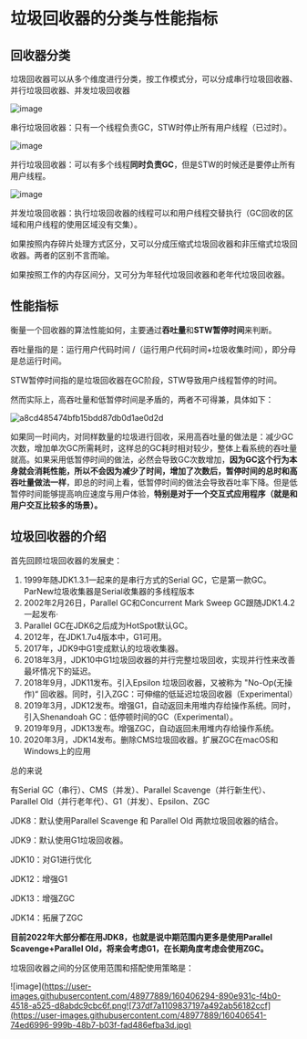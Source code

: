 # 垃圾回收器的分类与性能指标

## 回收器分类

垃圾回收器可以从多个维度进行分类，按工作模式分，可以分成串行垃圾回收器、并行垃圾回收器、并发垃圾回收器

![image](https://user-images.githubusercontent.com/48977889/160401272-d67d0f53-f09e-4d63-b842-67b95fc85bf3.png)

串行垃圾回收器：只有一个线程负责GC，STW时停止所有用户线程（已过时）。

![image](https://user-images.githubusercontent.com/48977889/160401306-8638ceee-cb63-472b-a753-a19dd3024be9.png)

并行垃圾回收器：可以有多个线程**同时负责GC**，但是STW的时候还是要停止所有用户线程。

![image](https://user-images.githubusercontent.com/48977889/160401357-01b5bb79-f549-4429-ad96-9478280a6797.png)

并发垃圾回收器：执行垃圾回收器的线程可以和用户线程交替执行（GC回收的区域和用户线程的使用区域没有交集）。

如果按照内存碎片处理方式区分，又可以分成压缩式垃圾回收器和非压缩式垃圾回收器。两者的区别不言而喻。

如果按照工作的内存区间分，又可分为年轻代垃圾回收器和老年代垃圾回收器。

## 性能指标

衡量一个回收器的算法性能如何，主要通过**吞吐量**和**STW暂停时间**来判断。

吞吐量指的是：运行用户代码时间 /（运行用户代码时间+垃圾收集时间），即分母是总运行时间。

STW暂停时间指的是垃圾回收器在GC阶段，STW导致用户线程暂停的时间。

然而实际上，高吞吐量和低暂停时间是矛盾的，两者不可得兼，具体如下：

![a8cd485474bfb15bdd87db0d1ae0d2d](https://user-images.githubusercontent.com/48977889/160402750-c335c520-1250-4501-a419-198a5826a1ac.jpg)

如果同一时间内，对同样数量的垃圾进行回收，采用高吞吐量的做法是：减少GC次数，增加单次GC所需耗时，这样总的GC耗时相对较少，整体上看系统的吞吐量就高。如果采用低暂停时间的做法，必然会导致GC次数增加，**因为GC这个行为本身就会消耗性能，所以不会因为减少了时间，增加了次数后，暂停时间的总时和高吞吐量做法一样**，即总的时间上看，低暂停时间的做法会导致吞吐率下降。但是低暂停时间能够提高响应速度与用户体验，**特别是对于一个交互式应用程序（就是和用户交互比较多的场景）。**

## 垃圾回收器的介绍

首先回顾垃圾回收器的发展史：

1. 1999年随JDK1.3.1一起来的是串行方式的Serial GC，它是第一款GC。ParNew垃圾收集器是Serial收集器的多线程版本
2. 2002年2月26日，Parallel GC和Concurrent Mark Sweep GC跟随JDK1.4.2一起发布·
3. Parallel GC在JDK6之后成为HotSpot默认GC。
4. 2012年，在JDK1.7u4版本中，G1可用。
5. 2017年，JDK9中G1变成默认的垃圾收集器。
6. 2018年3月，JDK10中G1垃圾回收器的并行完整垃圾回收，实现并行性来改善最坏情况下的延迟。
7. 2018年9月，JDK11发布。引入Epsilon 垃圾回收器，又被称为 "No-Op(无操作)“ 回收器。同时，引入ZGC：可伸缩的低延迟垃圾回收器（Experimental）
8. 2019年3月，JDK12发布。增强G1，自动返回未用堆内存给操作系统。同时，引入Shenandoah GC：低停顿时间的GC（Experimental）。
9. 2019年9月，JDK13发布。增强ZGC，自动返回未用堆内存给操作系统。
10. 2020年3月，JDK14发布。删除CMS垃圾回收器。扩展ZGC在macOS和Windows上的应用

总的来说

有Serial GC（串行）、CMS（并发）、Parallel Scavenge（并行新生代）、Parallel Old（并行老年代）、G1（并发）、Epsilon、ZGC

JDK8：默认使用Parallel Scavenge 和 Parallel Old 两款垃圾回收器的结合。

JDK9：默认使用G1垃圾回收器。

JDK10：对G1进行优化

JDK12：增强G1

JDK13：增强ZGC

JDK14：拓展了ZGC

**目前2022年大部分都在用JDK8，也就是说中期范围内更多是使用Parallel Scavenge+Parallel Old，将来会考虑G1，在长期角度考虑会使用ZGC。**

垃圾回收器之间的分区使用范围和搭配使用策略是：

![image](https://user-images.githubusercontent.com/48977889/160406294-890e931c-f4b0-4518-a525-d8abdc9cbc6f.png![737df7a1109837197a492ab56182ccf](https://user-images.githubusercontent.com/48977889/160406541-74ed6996-999b-48b7-b03f-fad486efba3d.jpg)